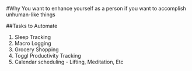 #Why
You want to enhance yourself as a person if you want to accomplish unhuman-like things

##Tasks to Automate
1. Sleep Tracking
2. Macro Logging
3. Grocery Shopping
4. Toggl Productivity Tracking
5. Calendar scheduling - Lifting, Meditation, Etc


